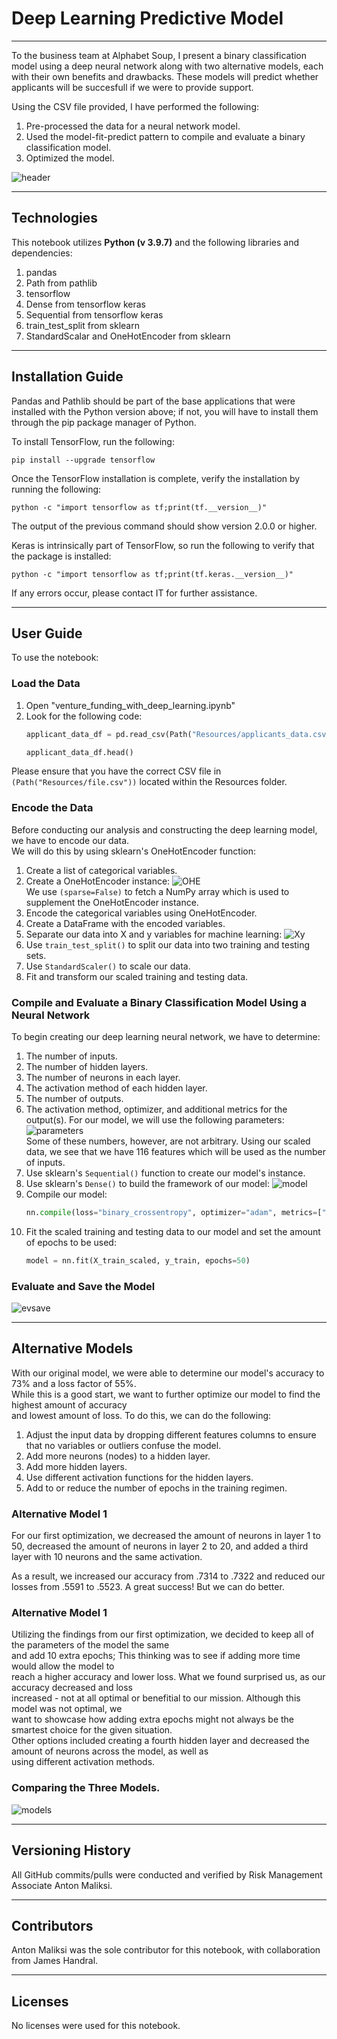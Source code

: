 # Deep Learning Predictive Model

---

To the business team at Alphabet Soup, I present a binary classification model using a deep neural network along with two alternative models, each with their own benefits and drawbacks. These models will predict whether applicants will be succesfull if we were to provide support.

Using the CSV file provided, I have performed the following:

1. Pre-processed the data for a neural network model.
2. Used the model-fit-predict pattern to compile and evaluate a binary classification model.
3. Optimized the model.

![header](https://github.com/antonmaliksi/FinTechModule13Challenge/blob/main/Readme%20Resources/VENTURE-CAPITAL-400x257.png)

---

## Technologies

This notebook utilizes **Python (v 3.9.7)** and the following libraries and dependencies:

1. pandas
2. Path from pathlib
3. tensorflow
4. Dense from tensorflow keras
5. Sequential from tensorflow keras
6. train_test_split from sklearn
7. StandardScalar and OneHotEncoder from sklearn

---

## Installation Guide
Pandas and Pathlib should be part of the base applications that were installed with the Python version above; if not, you will have to install them through the pip package manager of Python.

To install TensorFlow, run the following:

    
    pip install --upgrade tensorflow
    
    
Once the TensorFlow installation is complete, verify the installation by running the following:

    
    python -c "import tensorflow as tf;print(tf.__version__)"
    
  
The output of the previous command should show version 2.0.0 or higher.

Keras is intrinsically part of TensorFlow, so run the following to verify that the package is installed:

    
    python -c "import tensorflow as tf;print(tf.keras.__version__)"
    

If any errors occur, please contact IT for further assistance.

---

## User Guide

To use the notebook:

### Load the Data
1. Open "venture_funding_with_deep_learning.ipynb"
2. Look for the following code:
    ```python
    applicant_data_df = pd.read_csv(Path("Resources/applicants_data.csv"))

    applicant_data_df.head()
    ```
Please ensure that you have the correct CSV file in ```(Path("Resources/file.csv"))``` located within the Resources folder.

### Encode the Data
Before conducting our analysis and constructing the deep learning model, we have to encode our data. <br> We will do this by using sklearn's OneHotEncoder function:
1. Create a list of categorical variables.
2. Create a OneHotEncoder instance:
![OHE](https://github.com/antonmaliksi/FinTechModule13Challenge/blob/main/Readme%20Resources/OHE.PNG) <br>
We use ```(sparse=False)``` to fetch a NumPy array which is used to supplement the OneHotEncoder instance.
3. Encode the categorical variables using OneHotEncoder.
4. Create a DataFrame with the encoded variables.
5. Separate our data into X and y variables for machine learning:
![Xy](https://github.com/antonmaliksi/FinTechModule13Challenge/blob/main/Readme%20Resources/Xy.PNG)
6. Use ```train_test_split()``` to split our data into two training and testing sets.
7. Use ```StandardScaler()``` to scale our data.
8. Fit and transform our scaled training and testing data.

### Compile and Evaluate a Binary Classification Model Using a Neural Network
To begin creating our deep learning neural network, we have to determine:
1. The number of inputs.
2. The number of hidden layers.
3. The number of neurons in each layer.
4. The activation method of each hidden layer.
5. The number of outputs.
6. The activation method, optimizer, and additional metrics for the output(s).
For our model, we will use the following parameters: <br>
![parameters](https://github.com/antonmaliksi/FinTechModule13Challenge/blob/main/Readme%20Resources/parameters.PNG) <br>
Some of these numbers, however, are not arbitrary. Using our scaled data, we see that we have 116 features which will be used as the number of inputs.
7. Use sklearn's ```Sequential()``` function to create our model's instance.
8. Use sklearn's ```Dense()``` to build the framework of our model:
![model](https://github.com/antonmaliksi/FinTechModule13Challenge/blob/main/Readme%20Resources/model.PNG)
9. Compile our model:
    ```python
    nn.compile(loss="binary_crossentropy", optimizer="adam", metrics=["Accuracy"])
    ```
10. Fit the scaled training and testing data to our model and set the amount of epochs to be used:
    ```python
    model = nn.fit(X_train_scaled, y_train, epochs=50)
    ```

### Evaluate and Save the Model
![evsave](https://github.com/antonmaliksi/FinTechModule13Challenge/blob/main/Readme%20Resources/evsave.PNG)

---

## Alternative Models
With our original model, we were able to determine our model's accuracy to 73% and a loss factor of 55%. <br> While this is a good start, we want to further optimize our model to find the highest amount of accuracy <br> and lowest amount of loss. To do this, we can do the following:

1. Adjust the input data by dropping different features columns to ensure that no variables or outliers confuse the model.
2. Add more neurons (nodes) to a hidden layer.
3. Add more hidden layers.
4. Use different activation functions for the hidden layers.
5. Add to or reduce the number of epochs in the training regimen.

### Alternative Model 1
For our first optimization, we decreased the amount of neurons in layer 1 to 50, decreased the amount of neurons in layer 2 to 20, and added a third layer with 10 neurons and the same activation.

As a result, we increased our accuracy from .7314 to .7322 and reduced our losses from .5591 to .5523. A great success! But we can do better.

### Alternative Model 1
Utilizing the findings from our first optimization, we decided to keep all of the parameters of the model the same <br> and add 10 extra epochs; This thinking was to see if adding more time would allow the model to <br> reach a higher accuracy and lower loss. What we found surprised us, as our accuracy decreased and loss <br> increased - not at all optimal or benefitial to our mission. Although this model was not optimal, we <br> want to showcase how adding extra epochs might not always be the smartest choice for the given situation. <br> Other options included creating a fourth hidden layer and decreased the amount of neurons across the model, as well as <br> using different activation methods.

### Comparing the Three Models.
![models](https://github.com/antonmaliksi/FinTechModule13Challenge/blob/main/Readme%20Resources/models.PNG)

---

## Versioning History
All GitHub commits/pulls were conducted and verified by Risk Management Associate Anton Maliksi.

---

## Contributors
Anton Maliksi was the sole contributor for this notebook, with collaboration from James Handral.

---

## Licenses
No licenses were used for this notebook.